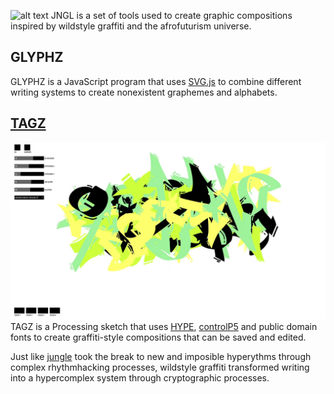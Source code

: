 ![alt text](https://i.imgur.com/TIibORb.png)
JNGL is a set of tools used to create graphic compositions inspired by wildstyle graffiti and the afrofuturism universe.

## GLYPHZ
GLYPHZ is a JavaScript program that uses [SVG.js](https://svgjs.com/docs/3.0/) to combine different writing systems to create nonexistent graphemes and alphabets.

## [TAGZ](/TAGZ)
![TAGZ SCREENSHOT](/TAGZ/tagz_screenshot.png)
TAGZ is a Processing sketch that uses [HYPE](https://www.hypeframework.com/), [controlP5](http://www.sojamo.de/libraries/controlP5/) and public domain fonts to create graffiti-style compositions that can be saved and edited.

Just like [jungle](https://www.youtube.com/watch?v=5cGvbsqghp4) took the break to new and imposible hyperythms through complex rhythmhacking processes, wildstyle graffiti transformed writing into a hypercomplex system through cryptographic processes.

